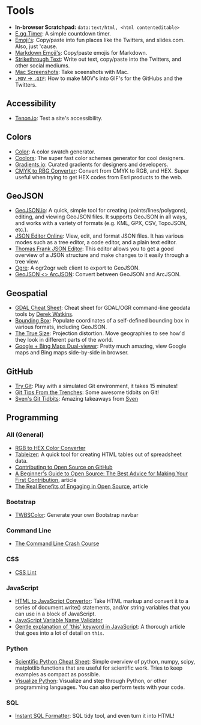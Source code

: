 # Tools

* **In-browser Scratchpad:** `data:text/html, <html contenteditable>`    
* [E.gg Timer](http://e.ggtimer.com): A simple countdown timer.
* [Emoji's](http://getemoji.com): Copy/paste into fun places like the Twitters, and slides.com. Also, just 'cause.
* [Markdown Emoji's](http://www.emoji-cheat-sheet.com): Copy/paste emojis for Markdown.
* [Strikethrough Text](http://manytools.org/facebook-twitter/strikethrough-text): Write out text, copy/paste into the Twitters, and other social mediums.
* [Mac Screenshots](https://support.apple.com/en-us/HT201361): Take sceenshots with Mac.
* [`.MOV` → `.GIF`](https://gist.github.com/dergachev/4627207): How to make MOV's into GIF's for the GitHubs and the Twitters.

## Accessibility
* [Tenon.io](http://www.tenon.io): Test a site's accessibility.  

## Colors  
* [Color](http://color.hailpixel.com): A color swatch generator.
* [Coolors](https://coolors.co/app): The super fast color schemes generator for cool designers.  
* [Gradients.io](http://www.gradients.io): Curated gradients for designers and developers.  
* [CMYK to RBG Converter](http://www.ginifab.com/feeds/pms/cmyk_to_rgb.php): Convert from CMYK to RGB, and HEX. Super useful when trying to get HEX codes from Esri products to the web.

## GeoJSON
* [GeoJSON.io](http://geojson.io): A quick, simple tool for creating (points/lines/polygons), editing, and viewing GeoJSON files. It supports GeoJSON in all ways, and works with a variety of formats (e.g. KML, GPX, CSV, TopoJSON, etc.).  
* [JSON Editor Online](http://jsoneditoronline.org): View, edit, and format JSON files. It has various modes such as a tree editor, a code editor, and a plain text editor.  
* [Thomas Frank JSON Editor](http://www.thomasfrank.se/downloadableJS/JSONeditor_example.html): This editor allows you to get a good overview of a JSON structure and make changes to it easily through a tree view.
* [Ogre](http://ogre.adc4gis.com): A ogr2ogr web client to export to GeoJSON.  
* [GeoJSON <> ArcJSON](http://brightrain.github.io/geoconverter): Convert between GeoJSON and ArcJSON.  

## Geospatial
* [GDAL Cheat Sheet](https://github.com/dwtkns/gdal-cheat-sheet): Cheat sheet for GDAL/OGR command-line geodata tools by [Derek Watkins](https://github.com/dwtkns).
* [Bounding Box](http://boundingbox.klokantech.com): Populate coordinates of a self-defined bounding box in various formats, including GeoJSON.
* [The True Size](http://thetruesize.com): Projection distortion. Move geographies to see how'd they look in different parts of the world.  
* [Google + Bing Maps Dual-viewer](http://data.mapchannels.com/mm/dual2/map.htm): Pretty much amazing, view Google maps and Bing maps side-by-side in browser.  

## GitHub
* [Try Git](https://try.github.io): Play with a simulated Git environment, it takes 15 minutes!
* [Git Tips From the Trenches](https://ochronus.com/git-tips-from-the-trenches): Some awesome tidbits on Git!
* [Sven's Git Tidbits](https://gist.github.com/hofmannsven/6814451): Amazing takeaways from [Sven](http://www.github.com/hofmannsven)

## Programming

### All (General)
* [RGB to HEX Color Converter](http://www.javascripter.net/faq/rgbtohex.htm)
* [Tableizer](http://tableizer.journalistopia.com): A quick tool for creating HTML tables out of spreadsheet data.
* [Contributing to Open Source on GitHub](https://guides.github.com/activities/contributing-to-open-source)  
* [A Beginner's Guide to Open Source: The Best Advice for Making Your First Contribution](http://www.erikaheidi.com/blog/a-beginners-guide-to-open-source-making-your-first-contribution), article    
* [The Real Benefits of Engaging in Open Source](http://www.erikaheidi.com/blog/the-real-benefits-of-engaging-in-open-source), article

### Bootstrap
* [TWBSColor](http://work.smarchal.com/twbscolor/index.php): Generate your own Bootstrap navbar  

### Command Line
* [The Command Line Crash Course](http://cli.learncodethehardway.org/book)

### CSS
* [CSS Lint](http://csslint.net)

### JavaScript
* [HTML to JavaScript Convertor](http://accessify.com/tools-and-wizards/developer-tools/html-javascript-convertor): Take HTML markup and convert it to a series of document.write() statements, and/or string variables that you can use in a block of JavaScript.
* [JavaScript Variable Name Validator](https://mothereff.in/js-variables)  
* [Gentle explanation of 'this' keyword in JavaScript](http://rainsoft.io/gentle-explanation-of-this-in-javascript): A thorough article that goes into a lot of detail on `this`.

### Python  
* [Scientific Python Cheat Sheet](https://ipgp.github.io/scientific_python_cheat_sheet): Simple overview of python, numpy, scipy, matplotlib functions that are useful for scientific work. Tries to keep examples as compact as possible.    
* [Visualize Python](http://pythontutor.com/visualize.html): Visualize and step through Python, or other programming languages. You can also perform tests with your code.

### SQL
* [Instant SQL Formatter](http://www.dpriver.com/pp/sqlformat.htm): SQL tidy tool, and even turn it into HTML!
